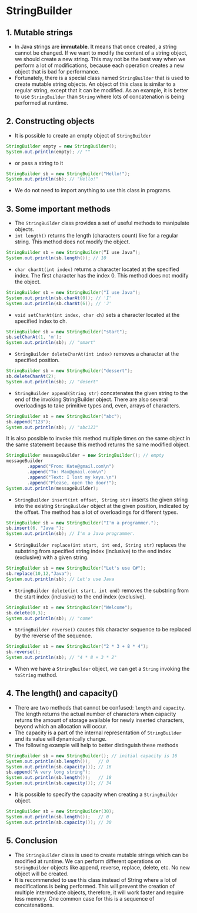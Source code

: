 # StringBuilder
## 1. Mutable strings
* In Java strings are **immutable**. It means that once created, a string cannot be changed. If we want to modify the content of a string object, we should create a new string. This may not be the best way when we perform a lot of modifications, because each operation creates a new object that is bad for performance.
* Fortunately, there is a special class named `StringBuilder` that is used to create mutable string objects. An object of this class is similar to a regular string, except that it can be modified. As an example, it is better to use `StringBuilder`  than `String` where lots of concatenation is being performed at runtime.

## 2. Constructing objects
* It is possible to create an empty object of `StringBuilder`
```java
StringBuilder empty = new StringBuilder();
System.out.println(empty); // ""
```
* or pass a string to it
```java
StringBuilder sb = new StringBuilder("Hello!");
System.out.println(sb); // "Hello!"
```
* We do not need to import anything to use this class in programs.

## 3. Some important methods
* The `StringBuilder` class provides a set of useful methods to manipulate objects. 
* `int length()` returns the length (characters count) like for a regular string. This method does not modify the object.
```java
StringBuilder sb = new StringBuilder(“I use Java”);
System.out.println(sb.length()); // 10
```

* `char charAt(int index)` returns a character located at the specified index. The first character has the index 0. This method does not modify the object.
```java
StringBuilder sb = new StringBuilder("I use Java");
System.out.println(sb.charAt(0)); // 'I'
System.out.println(sb.charAt(6)); // 'J'
```

* `void setCharAt(int index, char ch)` sets a character located at the specified index to ch.
```java
StringBuilder sb = new StringBuilder("start");
sb.setCharAt(1, 'm');
System.out.println(sb); // "smart"
```

* `StringBuilder deleteCharAt(int index)` removes a character at the specified position.
```java
StringBuilder sb = new StringBuilder("dessert");
sb.deleteCharAt(2);
System.out.println(sb); // "desert"
```

* `StringBuilder append(String str)` concatenates the given string to the end of the invoking StringBuilder object. There are also several overloadings to take primitive types and, even, arrays of characters.
```java
StringBuilder sb = new StringBuilder("abc");
sb.append("123");
System.out.println(sb); // "abc123"
```
 It is also possible to invoke this method multiple times on the same object in the same statement because this method returns the same modified object.
```java
StringBuilder messageBuilder = new StringBuilder(); // empty
messageBuilder
        .append("From: Kate@gmail.com\n")
        .append("To: Max@gmail.com\n")
        .append("Text: I lost my keys.\n")
        .append("Please, open the door!");
System.out.println(messageBuilder);
```

* `StringBuilder insert(int offset, String str)` inserts the given string into the existing `StringBuilder` object at the given position, indicated by the offset. The method has a lot of overloadings for different types.
```java
StringBuilder sb = new StringBuilder("I'm a programmer.");
sb.insert(6, "Java ");
System.out.println(sb); // I'm a Java programmer.
```

* `StringBuilder replace(int start, int end, String str)` replaces the substring from specified string index (inclusive) to the end index (exclusive) with a given string.
```java
StringBuilder sb = new StringBuilder("Let's use C#");
sb.replace(10,12,"Java");
System.out.println(sb); // Let's use Java
```

* `StringBuilder delete(int start, int end)` removes the substring from the start index (inclusive) to the end index (exclusive).
```java
StringBuilder sb = new StringBuilder("Welcome");
sb.delete(0,3);
System.out.println(sb); // "come"
```

* `StringBuilder reverse()` causes this character sequence to be replaced by the reverse of the sequence.
```java
StringBuilder sb = new StringBuilder("2 * 3 + 8 * 4");
sb.reverse();
System.out.println(sb); // "4 * 8 + 3 * 2"
```

* When we have a `StringBuilder` object, we can get a `String` invoking the `toString` method.

## 4. The length() and capacity()
* There are two methods that cannot be confused: `length` and `capacity`. The length returns the actual number of characters when capacity returns the amount of storage available for newly inserted characters, beyond which an allocation will occur. 
* The capacity is a part of the internal representation of `StringBuilder` and its value will dynamically change.
* The following example will help to better distinguish these methods
```java
StringBuilder sb = new StringBuilder(); // initial capacity is 16
System.out.println(sb.length());   // 0
System.out.println(sb.capacity()); // 16
sb.append("A very long string");
System.out.println(sb.length());   // 18
System.out.println(sb.capacity()); // 34
```
* It is possible to specify the capacity when creating a `StringBuilder` object.
```java
StringBuilder sb = new StringBuilder(30);
System.out.println(sb.length());   // 0
System.out.println(sb.capacity()); // 30
```

## 5. Conclusion
* The `StringBuilder` class is used to create mutable strings which can be modified at runtime. We can perform different operations on `StringBuilder` objects like append, reverse, replace, delete, etc. No new object will be created.
* It is recommended to use this class instead of String where a lot of modifications is being performed. This will prevent the creation of multiple intermediate objects, therefore, it will work faster and require less memory. One common case for this is a sequence of concatenations.